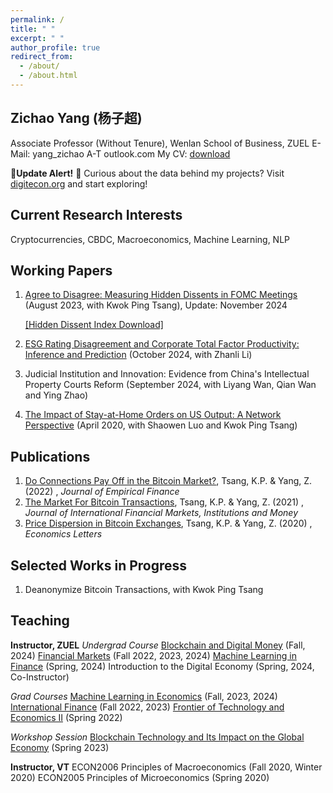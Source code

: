 ```yaml
---
permalink: /
title: " "
excerpt: " "
author_profile: true
redirect_from: 
  - /about/
  - /about.html
---
```

## Zichao Yang (杨子超)
Associate Professor (Without Tenure), Wenlan School of Business, ZUEL
E-Mail: yang_zichao A-T outlook.com
My CV: [download](https://www.dropbox.com/scl/fi/ufzagxkjcdu7rg6dyzu7w/ZichaoYang_CV.pdf?rlkey=051m07qsajhkl22yu8kc4tp6s&dl=0)

🔔**Update Alert!** 🔔 Curious about the data behind my projects? Visit [digitecon.org](https://www.digitecon.org) and start exploring!

## Current Research Interests
Cryptocurrencies, CBDC, Macroeconomics, Machine Learning, NLP

## Working Papers
1. [Agree to Disagree: Measuring Hidden Dissents in FOMC Meetings](https://ssrn.com/abstract=4546049) (August 2023, with Kwok Ping Tsang), Update: November 2024

   [[Hidden Dissent Index Download]](https://www.digitecon.org/hidden-dissent-index)

2. [ESG Rating Disagreement and Corporate Total Factor Productivity: Inference and Prediction](https://ssrn.com/abstract=4936528) (October 2024, with Zhanli Li)

3. Judicial Institution and Innovation: Evidence from China's Intellectual Property Courts Reform (September 2024, with Liyang Wan, Qian Wan and Ying Zhao)

4. [The Impact of Stay-at-Home Orders on US Output: A Network Perspective](https://ssrn.com/abstract=3571866) (April 2020, with Shaowen Luo and Kwok Ping Tsang)

## Publications
1. [Do Connections Pay Off in the Bitcoin Market?](https://doi.org/10.1016/j.jempfin.2022.02.001), Tsang, K.P. & Yang, Z. (2022) , *Journal of Empirical Finance*
2. [The Market For Bitcoin Transactions](https://doi.org/10.1016/j.intfin.2021.101282), Tsang, K.P. & Yang, Z. (2021) , *Journal of International Financial Markets, Institutions and Money*
3. [Price Dispersion in Bitcoin Exchanges](https://doi.org/10.1016/j.econlet.2020.109379), Tsang, K.P. & Yang, Z. (2020) , *Economics Letters*

## Selected Works in Progress
1. Deanonymize Bitcoin Transactions, with Kwok Ping Tsang

## Teaching
**Instructor, ZUEL**
*Undergrad Course*
[Blockchain and Digital Money](https://yzc.me/teaching/zuel-blockchain_money) (Fall, 2024)
[Financial Markets](https://yzc.me/teaching/zuel-finmkt) (Fall 2022, 2023, 2024)
[Machine Learning in Finance](https://yzc.me/teaching/zuel-ml_undergrad) (Spring, 2024)
Introduction to the Digital Economy (Spring, 2024, Co-Instructor)

*Grad Courses*
[Machine Learning in Economics](https://yzc.me/teaching/zuel-ml_grad) (Fall, 2023, 2024)
[International Finance](https://yzc.me/teaching/zuel-intfin) (Fall 2022, 2023)
[Frontier of Technology and Economics II](https://yzc.me/teaching/zuel-frontier) (Spring 2022)

*Workshop Session*
[Blockchain Technology and Its Impact on the Global Economy](https://yzc.me/teaching/btc-talk) (Spring 2023)

**Instructor, VT**
ECON2006 Principles of Macroeconomics (Fall 2020, Winter 2020)
ECON2005 Principles of Microeconomics (Spring 2020)
